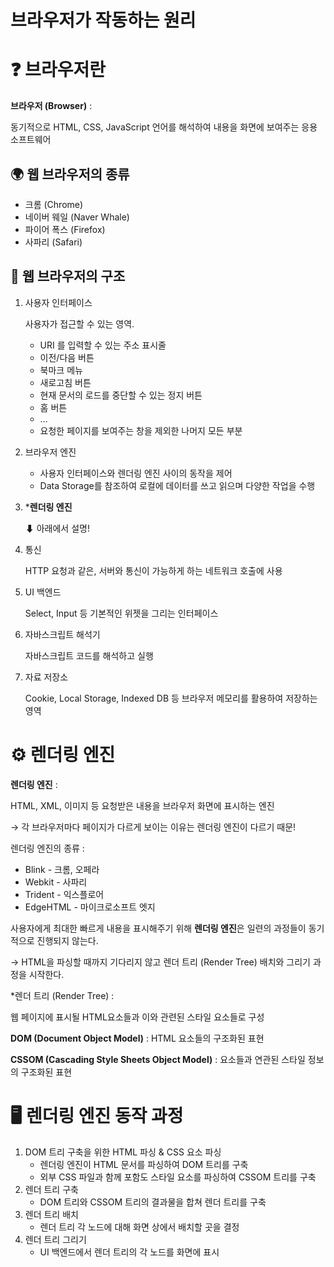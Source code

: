 # 브라우저가 작동하는 원리

# ❓ 브라우저란

**브라우저 (Browser)** :

동기적으로 HTML, CSS, JavaScript 언어를 해석하여 내용을 화면에 보여주는 응용 소프트웨어

## 🌍 웹 브라우저의 종류

- 크롬 (Chrome)
- 네이버 웨일 (Naver Whale)
- 파이어 폭스 (Firefox)
- 사파리 (Safari)

## 📝 웹 브라우저의 구조

1. 사용자 인터페이스
    
    사용자가 접근할 수 있는 영역.
    
    - URI 를 입력할 수 있는 주소 표시줄
    - 이전/다음 버튼
    - 북마크 메뉴
    - 새로고침 버튼
    - 현재 문서의 로드를 중단할 수 있는 정지 버튼
    - 홈 버튼
    - …
    - 요청한 페이지를 보여주는 창을 제외한 나머지 모든 부분
2. 브라우저 엔진
    - 사용자 인터페이스와 렌더링 엔진 사이의 동작을 제어
    - Data Storage를 참조하여 로컬에 데이터를 쓰고 읽으며 다양한 작업을 수행
3. ***렌더링 엔진**
    
    ⬇ 아래에서 설명!
    
4. 통신
    
    HTTP 요청과 같은, 서버와 통신이 가능하게 하는 네트워크 호출에 사용
    
5. UI 백엔드
    
    Select, Input 등 기본적인 위젯을 그리는 인터페이스
    
6. 자바스크립트 해석기
    
    자바스크립트 코드를 해석하고 실행
    
7. 자료 저장소
    
    Cookie, Local Storage, Indexed DB 등 브라우저 메모리를 활용하여 저장하는 영역
    

# ⚙ 렌더링 엔진

**렌더링 엔진** :

HTML, XML, 이미지 등 요청받은 내용을 브라우저 화면에 표시하는 엔진

→ 각 브라우저마다 페이지가 다르게 보이는 이유는 렌더링 엔진이 다르기 때문!

렌더링 엔진의 종류 :

- Blink - 크롬, 오페라
- Webkit - 사파리
- Trident - 익스플로어
- EdgeHTML - 마이크로소프트 엣지

사용자에게 최대한 빠르게 내용을 표시해주기 위해 **렌더링 엔진**은 일련의 과정들이 동기적으로 진행되지 않는다.

→ HTML을 파싱할 때까지 기다리지 않고 렌더 트리 (Render Tree) 배치와 그리기 과정을 시작한다.

*렌더 트리 (Render Tree) : 

웹 페이지에 표시될 HTML요소들과 이와 관련된 스타일 요소들로 구성

**DOM (Document Object Model)** : HTML 요소들의 구조화된 표현

**CSSOM (Cascading Style Sheets Object Model)** : 요소들과 연관된 스타일 정보의 구조화된 표현

# 🖥 렌더링 엔진 동작 과정

1. DOM 트리 구축을 위한 HTML 파싱 & CSS 요소 파싱
    - 렌더링 엔진이 HTML 문서를 파싱하여 DOM 트리를 구축
    - 외부 CSS 파일과 함께 포함도 스타일 요소를 파싱하여 CSSOM 트리를 구축
2. 렌더 트리 구축
    - DOM 트리와 CSSOM 트리의 결과물을 합쳐 렌더 트리를 구축
3. 렌더 트리 배치
    - 렌더 트리 각 노드에 대해 화면 상에서 배치할 곳을 결정
4. 렌더 트리 그리기
    - UI 백엔드에서 렌더 트리의 각 노드를 화면에 표시